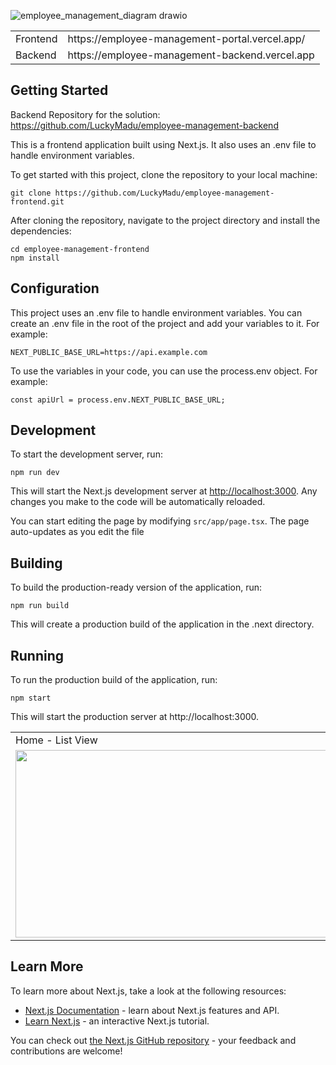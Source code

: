 ![employee_management_diagram drawio](https://user-images.githubusercontent.com/19740478/230542021-24d5bbf6-6afb-4247-ba8f-f5dc9842b804.png)

<table>
  <tr>
    <td>Frontend</td>
    <td>https://employee-management-portal.vercel.app/</td>
  </tr>
   <tr>
    <td>Backend</td>
    <td>https://employee-management-backend.vercel.app </td>
  </tr>
</table>

## Getting Started

Backend Repository for the solution: https://github.com/LuckyMadu/employee-management-backend

This is a frontend application built using Next.js. It also uses an .env file to handle environment variables.

To get started with this project, clone the repository to your local machine:

```
git clone https://github.com/LuckyMadu/employee-management-frontend.git
```

After cloning the repository, navigate to the project directory and install the dependencies:

```
cd employee-management-frontend
npm install
```

## Configuration

This project uses an .env file to handle environment variables. You can create an .env file in the root of the project and add your variables to it. For example:

```
NEXT_PUBLIC_BASE_URL=https://api.example.com
```

To use the variables in your code, you can use the process.env object. For example:

```
const apiUrl = process.env.NEXT_PUBLIC_BASE_URL;
```

## Development

To start the development server, run:

```
npm run dev
```

This will start the Next.js development server at [http://localhost:3000](http://localhost:3000). Any changes you make to the code will be automatically reloaded.

You can start editing the page by modifying `src/app/page.tsx`. The page auto-updates as you edit the file

## Building

To build the production-ready version of the application, run:

```
npm run build
```

This will create a production build of the application in the .next directory.

## Running

To run the production build of the application, run:

```
npm start
```

This will start the production server at http://localhost:3000.

<table>
  <tr>
    <td>Home - List View</td>
    <td>Home - Table View</td>
  </tr>
  <tr>
    <td>
      <img src="https://user-images.githubusercontent.com/19740478/230440211-cfda79ff-8898-4c27-b43f-6999149ba77b.png" width=800 height=300>
    </td>
    <td> 
      <img src="https://user-images.githubusercontent.com/19740478/230440904-0940bb76-bbba-4e84-91a6-2893f7972187.png" width=800 height=300>         
    </td>
  </tr>
</table>


## Learn More

To learn more about Next.js, take a look at the following resources:

- [Next.js Documentation](https://nextjs.org/docs) - learn about Next.js features and API.
- [Learn Next.js](https://nextjs.org/learn) - an interactive Next.js tutorial.

You can check out [the Next.js GitHub repository](https://github.com/vercel/next.js/) - your feedback and contributions are welcome!
